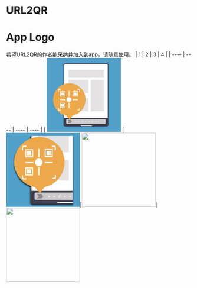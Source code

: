 # URL2QR

# App Logo
希望URL2QR的作者能采纳并加入到app，请随意使用。
|  1   | 2  |  3   | 4  |
|  ----  | ----  |  ----  | ----  |
| <img src="https://github.com/RainyMoment/URL2QR/blob/main/URL2QR_Blue.jpg" width="200" height="200" /> | <img src="https://github.com/RainyMoment/URL2QR/blob/main/URL2QR_Blue_Mini.jpg" width="200" height="200"/>|<img src="/" width="200" height="200"/>|<img src="/" width="200" height="200" />
